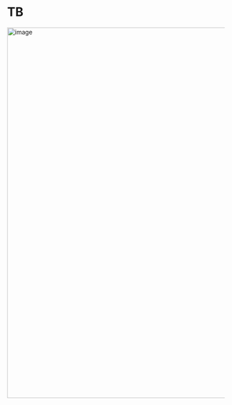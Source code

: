 # TB
<img width="824" height="858" alt="image" src="https://github.com/user-attachments/assets/2775c346-7c4d-41e9-ba95-5461acb1bea5" />
